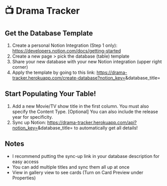# 📺 Drama Tracker

## Get the Database Template
1. Create a personal Notion Integration (Step 1 only): https://developers.notion.com/docs/getting-started
2. Create a new page > pick the database (table) template
3. Share your new database with your new Notion integration (upper right corner)
4. Apply the template by going to this link: https://drama-tracker.herokuapp.com/create-database?notion_key=<YOUR NOTION KEY>&database_title=<YOUR DATABASE TITLE>

## Start Populating Your Table!
1. Add a new Movie/TV show title in the first column. You must also specify the Content Type. [Optional] You can also include the release year for specificity.
2. Sync up Notion: https://drama-tracker.herokuapp.com/api?notion_key=<YOUR NOTION KEY>&database_title=<YOUR DATABASE TITLE> to automatically get all details! 

## Notes
- I recommend putting the sync-up link in your database description for easy access
- You can add multiple titles and sync them all up at once
- View in gallery view to see cards (Turn on Card Preview under Properties)